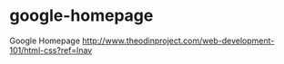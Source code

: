 # google-homepage
Google Homepage
http://www.theodinproject.com/web-development-101/html-css?ref=lnav